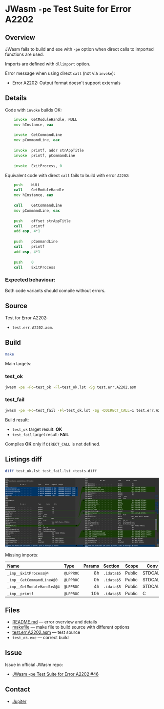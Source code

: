 # JWasm `-pe` Test Suite for Error A2202

## Overview

JWasm fails to build and exe with `-pe` option when direct calls to imported functions are used.

Imports are defined with `dllimport` option.

Error message when using direct `call` (not via `invoke`):

- Error A2202: Output format doesn't support externals


## Details

Code with `invoke` builds OK:

```asm
	invoke	GetModuleHandle, NULL
	mov	hInstance, eax

	invoke	GetCommandLine
	mov	pCommandLine, eax

	invoke	printf, addr strAppTitle
	invoke	printf, pCommandLine

	invoke	ExitProcess, 0
```

Equivalent code with direct `call` fails to build with error `A2202`:

```asm
	push	NULL
	call	GetModuleHandle
	mov	hInstance, eax

	call	GetCommandLine
	mov	pCommandLine, eax

	push	offset strAppTitle
	call	printf
	add	esp, 4*1

	push	pCommandLine
	call	printf
	add	esp, 4*1

	push	0
	call	ExitProcess
```

### Expected behaviour:

Both code variants should compile without errors.


## Source

Test for Error A2202:

- `test.err.A2202.asm`.


## Build

```sh
make
```

Main targets:

### test_ok

```sh
jwasm -pe -Fo=test_ok -Fl=test_ok.lst -Sg test.err.A2202.asm
```

### test_fail

```sh
jwasm -pe -Fo=test_fail -Fl=test_ok.lst -Sg -DDIRECT_CALL=1 test.err.A2202.asm
```

Build result:

- `test_ok` target result: **OK**
- `test_fail` target result: **FAIL**

Compiles **OK** only if `DIRECT_CALL` is not defined.


## Listings diff

```sh
diff test_ok.lst test_fail.lst >tests.diff
```

!["Diff"][img.diff]

Missing imports:

|Name	|Type	|Params	|Section|Scope	|Conv	|
|:------|:----	|---:	|:------|----	|----	|
|`_imp__ExitProcess@4`		|`@LPPROC`|8h|`.idata$5`|Public|STDCALL
|`_imp__GetCommandLineA@0`	|`@LPPROC`|0h|`.idata$5`|Public|STDCALL
|`_imp__GetModuleHandleA@4`	|`@LPPROC`|4h|`.idata$5`|Public|STDCALL
|`_imp__printf`			|`@LPPROС`|10h|`.idata$5`|Public|C


## Files

- [README.md][test.readme] — error overview and details
- [makefile][test.make] — make file to build source with different options
- [test.err.A2202.asm][test.src] — test source
- `test_ok.exe` — correct build


## Issue

Issue in official JWasm repo:

- [JWasm -pe Test Suite for Error A2202 #46][issue.official]


## Contact

- [Jupiter][jupiter.github]


[jupiter.github]: https://github.com/upiter

[test.readme]: README.md
[test.src]: test.err.A2202.asm
[test.make]: makefile

[issue.official]: https://github.com/Baron-von-Riedesel/JWasm/issues/46

[img.diff]: diff.png

